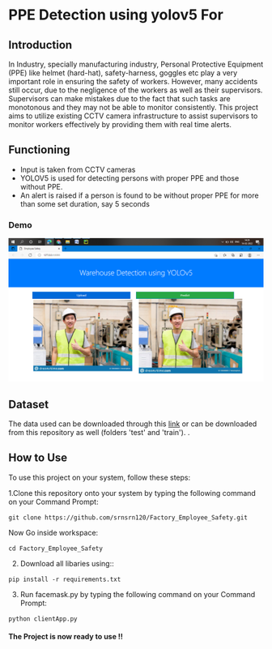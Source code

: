 # PPE Detection using yolov5 For 

## Introduction
In Industry, specially manufacturing industry, Personal Protective Equipment (PPE) like helmet (hard-hat), safety-harness, goggles etc play a very important role in ensuring the safety of workers. However, many accidents still occur, due to the negligence of the workers as well as their supervisors. Supervisors can make mistakes due to the fact that such tasks are monotonous and they may not be able to monitor consistently. This project aims to utilize existing CCTV camera infrastructure to assist supervisors to monitor workers effectively by providing them with real time alerts.

## Functioning
* Input is taken from CCTV cameras
* YOLOV5 is used for detecting persons with proper PPE and those without PPE.
* An alert is raised if a person is found to be without proper PPE for more than some set duration, say 5 seconds

### Demo

![image](ReadmeFile/Demo1.png)




## Dataset

The data used can be downloaded through this [link](https://public.roboflow.com/object-detection/hard-hat-workers) or can be downloaded from this repository as well (folders 'test' and 
'train'). .

## How to Use

To use this project on your system, follow these steps:

1.Clone this repository onto your system by typing the following command on your Command Prompt:

```
git clone https://github.com/srnsrn120/Factory_Employee_Safety.git
```
Now Go inside workspace:

```
cd Factory_Employee_Safety
```

2. Download all libaries using::
```
pip install -r requirements.txt
```

3. Run facemask.py by typing the following command on your Command Prompt:
```
python clientApp.py
```

#### The Project is now ready to use !!
